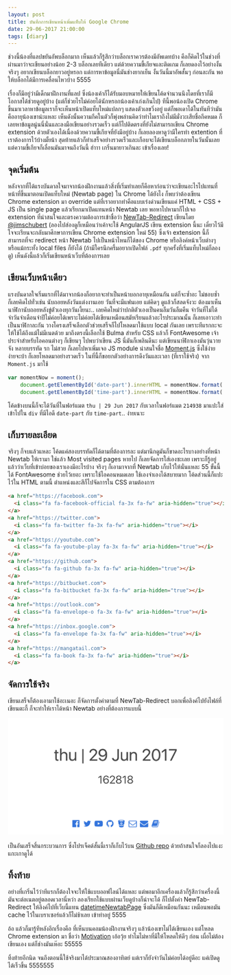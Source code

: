 ```yaml
---
layout: post
title: บันทึกการเขียนหน้าเพิ่มแท็บให้ Google Chrome
date: 29-06-2017 21:00:00
tags: [diary]
---
```


ช่วงนี้น้องที่แลปขยันอัพบล็อกมาก เห็นแล้วก็รู้สึกว่าบล็อกเราควรต้องมีอัพเดทบ้าง คือก็คิดไว้ในช่วงที่ผ่านมาว่าจะเขียนอย่างน้อย 2-3 บล็อกเลยทีเดียว แต่ด้วยความขี้เกียจและติดเกม ก็เลยดองไว้อย่างงั้น จริงๆ อยากเขียนบล็อกยาวอยู่หรอก แต่การหาข้อมูลนี่มันช่างยากเย็น งั้นวันนี้มาอัพสั้นๆ ก่อนละกัน พอให้บล็อกได้มีการเคลื่อนไหวบ้าง 5555

เรื่องก็มีอยู่ว่ามีเด็กมาฝึกงานที่แลป ซึ่งน้องเค้าก็ได้รับมอบหมายให้เขียนโค้ดจำนวนนึงโดยที่เราก็มีโอกาสได้ช่วยดูอยู่บ้าง (แต่ก็ช่วยไรไม่ค่อยได้นักหรอกน้องเค้าเก่งเกินไป) ทีนี้พอน้องเปิด Chrome ขึ้นมาเวลาหาข้อมูลเราก็จะเห็นหน้าเปิดแท็บใหม่แปลกๆ แสดงตัวเลขวิ่งอยู่ แต่ก็พอเดาได้ในทันทีว่ามันคืออายุน้องเขาน่ะแหละ เห็นดังนั้นความกีคในตัวก็พุ่งพล่านคิดว่าทำไมเราถึงไม่มีมั่งวะเสียชื่อกีคหมด ก็เลยหาข้อมูลนู่นนี่นั่นและลงมือเขียนอย่างรวดเร็ว แต่ก็ไปติดตรงที่ยังไม่สามารถเขียน Chrome extension ด้วยตัวเองได้เนื่องด้วยความขี้เกียจที่ยังมีอยู่บ้าง ก็เลยลองหาดูว่ามีใครทำ extention ที่เราต้องการไว้บ้างมั้ยน้า สุดท้ายแล้วก็ทำเสร็จอย่างรวดเร็วและเกือบจะได้เขียนบล็อกภายในวันนั้นเลย แต่ความขี้เกียจก็เลื่อนมันมาจนถึงวันนี้ ฮ่าาา เกริ่นมายาวเกินละ เข้าเรื่องเลย!

## จุดเริ่มต้น

หลังจากที่ได้แรงบันดาลใจมาจากน้องฝึกงานแล้วสิ่งที่เริ่มทำเลยก็คือหาก่อนว่าจะเขียนอะไรไปแทนที่หน้าที่ขึ้นมาตอนเปิดแท็บใหม่ (Newtab page) ใน Chrome ได้ยังไง ก็พบว่าต้องเขียน Chrome extension มา override แต่ที่เราอยากทำคือแบบเร่งด่วนเขียนแค่ HTML + CSS + JS เป็น single page แล้วเรียกมาเปิดแทนหน้า Newtab เลย พอหาไปหามาก็ไปเจอ extension ที่น่าสนใจและตรงความต้องการเข้าชื่อว่า [NewTab-Redirect](https://github.com/jimschubert/NewTab-Redirect) เขียนโดย [@jimschubert](https://github.com/jimschubert) (ลองไปส่องดูก็เหมือนว่าเค้าจะใช้ AngularJS เขียน extension นี้นะ เดี๋ยวไว้มีใจจะเรียนจะกลับมาศึกษาการเขียน Chrome extension ใหม่ 55) ซึ่งเจ้า extension นี้ก็สามารถที่จะ redirect หน้า Newtab ไปเป็นหน้าไหนก็ได้ของ Chrome หรือลิงค์หน้าเว็บต่างๆ หรือแม้กระทั้ง local files ก็ยังได้ (ถ้ามีใครนึกครึ้มอยากเปิดไฟล์ `.pdf` ทุกครั้งที่เริ่มแท็บใหม่ก็ลองดู) เห็นดังนี้แล้วก็เริ่มเขียนหน้าเว็บที่ต้องการเลย

## เขียนเว็บหน้าเดียว

แรงบันดาลใจเริ่มแรกที่ได้มาจากน้องก็อยากจะทำเป็นหน้าบอกอายุเหมือนกัน แต่ก็จะซ้ำอะ ไม่ชอบซ้ำ ก็เลยคิดไปทั่วเช่น นับถอยหลังวันแต่งงานเอย วันที่จะมีแฟนเอย แต่คิดๆ ดูแล้วก็สลดจังวะ ต้องมาเห็นนาฬิกานับถอยหลังขู่ตัวเองทุกวันเงี้ยนะ.. เลยคิดใหม่ว่าปกติตัวเองเป็นคนลืมวันลืมคืน จำวันที่ไม่ได้ จำวันจำเดือนจำปีไม่ค่อยได้เพราะไม่ค่อยได้เขียนเหมือนสมัยเรียนแล้วอะไรประมาณนั้น ก็เลยเอาวะทำเป็นนาฬิกาละกัน วางโครงเสร็จเลือกตัวช่วยเสร็จก็ไปโหลดมาใช้แบบ local กันเลย เพราะทีแรกกะจะให้ใช้ได้ถึงแม้ไม่มีเนตด้วย มาถึงตรงนี้เลือกใช้ Bulma สำหรับ CSS แล้วก็ FontAwesome เจ้าประจำสำหรับไอคอนต่างๆ ก็เขียนๆ ไปพบว่าเขียน JS นี่มันก็เพลินดีนะ แต่เขียนนาฬิกาเองมันวุ่นวายจัง หลายบรรทัด รก ไม่สวย ก็เลยไปหาเพิ่มเจอ JS module น่าสนใจชื่อ [Moment.js](https://momentjs.com/) ซึ่งใช้ง่าย ง่ายจะบ้า ก็เลยโหลดมาอย่างรวดเร็ว ในที่นี้ก็ขอยกตัวอย่างการดึงวันและเวลา (ที่เราใช้จริง) จาก `Moment.js` มาใช้

```js
var momentNow = moment();
    document.getElementById('date-part').innerHTML = momentNow.format('dddd').substring(0, 3).toLowerCase() + ' | ' + momentNow.format('DD MMM YYYY');
    document.getElementById('time-part').innerHTML = momentNow.format('HHmmss');
```

โค้ดข้างบนนี้ก็จะได้วันที่ในฟอร์แมต `thu | 29 Jun 2017` กับเวลาในฟอร์แมต `214938` มาแปะใส่เข้าไปใน `div` ที่มีไอดี `date-part` กับ `time-part`.. ง่ายเนาะ

## เก็บรายละเอียด

จริงๆ ก็จบแล้วแหละ โค้ดแค่สองบรรทัดก็ได้ตามที่ต้องการละ แต่มานึกดูมันก็ขาดอะไรบางอย่างที่หน้า Newtab ให้เรามา ใช่แล้ว Most visited pages หายไป ก็เลยจัดการใส่เองซะเลย เพราะก็รู้อยู่แล้วว่าเว็บที่เข้าบ่อยของเราเองมีอะไรบ้าง จริงๆ ก็เอามาจากที่ Newtab เก็บไว้ให้นั่นแหละ 55 ขั้นนี้ได้ FontAwesome ช่วยไว้เยอะ เพราะใช้ไอคอนหมดเลย ใช้เองจำเองได้สบายมาก โค้ดส่วนนี้ก็แปะไว้ใน HTML ตามนี้ ตำแหน่งและสีก็ไปจัดการใน CSS ตามต้องการ

```html
<a href="https://facebook.com">
  <i class="fa fa-facebook-official fa-3x fa-fw" aria-hidden="true"></i>
</a>
<a href="https://twitter.com">
  <i class="fa fa-twitter fa-3x fa-fw" aria-hidden="true"></i>
</a>
<a href="https://youtube.com">
  <i class="fa fa-youtube-play fa-3x fa-fw" aria-hidden="true"></i>
</a>
<a href="https://github.com">
  <i class="fa fa-github fa-3x fa-fw" aria-hidden="true"></i>
</a>
<a href="https://bitbucket.com">
  <i class="fa fa-bitbucket fa-3x fa-fw" aria-hidden="true"></i>
</a>
<a href="https://outlook.com">
  <i class="fa fa-envelope-o fa-3x fa-fw" aria-hidden="true"></i>
</a>
<a href="https://inbox.google.com">
  <i class="fa fa-envelope fa-3x fa-fw" aria-hidden="true"></i>
</a>
<a href="https://mangatail.com">
  <i class="fa fa-book fa-3x fa-fw" aria-hidden="true"></i>
</a>
```

## จัดการใช้จริง

เขียนเสร็จก็ต้องเอามาใช้อะเนอะ ก็จัดการตั้งค่าตามที่ NewTab-Redirect บอกเพื่อลิงค์ไปยังไฟล์ที่เขียนตะกี้ ก็จะทำให้เราได้หน้า Newtab อย่างที่ต้องการแบบนี้

![NewTab-Redirect](/images/newtab.jpg)

เป็นอันเสร็จสิ้นกระบวนการ ซึ่งโปรเจ็คต์สั้นนี้เราก็เก็บไว้บน [Github repo](https://github.com/bluenex/datetimeNewtabPage)  ด้วยถ้าสนใจก็ลองไปแงะแกะเกาดูได้

## ทิ้งท้าย

อย่างที่เกริ่นไว้ว่าทีแรกก็ต้องใจจะให้ใช้แบบออฟไลน์ได้แหละ แต่พอมาอีกเครื่องแล้วก็รู้สึกว่าเครื่องนี้มันจะต่อเนตอยู่ตลอดเวลานี่หว่า ลองเรียกใช้แบบผ่านเว็บดูบ้างก็น่าจะได้ ก็ไปตั้งค่า NewTab-Redirect ให้ลิงค์ไปที่เว็บนี้แทน [datetimeNewtabPage](https://bluenex.github.io/datetimeNewtabPage/) ซึ่งมันก็ดีเหมือนกันนะ เหมือนพอมัน cache ไว้ในเบราเซอร์แล้วก็ไม่ช้าเลย เข้าท่าอยู่ 5555

อ้อ แล้วก็มารู้ทีหลังอีกเรื่องคือ ที่เห็นบนคอมน้องฝึกงานจริงๆ แล้วน้องเขาไม่ได้เขียนเอง แต่โหลด Chrome extension มา ชื่อว่า [Motivation](https://chrome.google.com/webstore/detail/motivation/ofdgfpchbidcgncgfpdlpclnpaemakoj) เอ้อวุ้ย ทำไมไม่หาที่มีให้โหลดให้ดีๆ ก่อน เผื่อไม่ต้องเขียนเอง แต่ก็ช่างมันเห๊อะ 55555

ทิ้งท้ายอีกนิด จนถึงตอนนี้ใช้จริงมาได้ประมาณสองอาทิตย์ แต่เราก็ยังจำวันไม่ค่อยได้อยู่ดีอะ แค่เปิดดูได้เร็วขึ้น 5555555